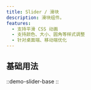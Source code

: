 ```yaml
---
title: Slider / 滑块
description: 滑块组件。
features:
  - 支持平滑 CSS 动画
  - 支持颜色、大小、圆角等样式调整
  - 针对桌面端、移动端优化
---
```


## 基础用法

::demo-slider-base
::
